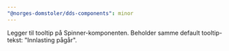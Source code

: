 ```yaml
---
"@norges-domstoler/dds-components": minor
---
```


Legger til tooltip på Spinner-komponenten. Beholder samme default tooltip-tekst: "Innlasting pågår".
